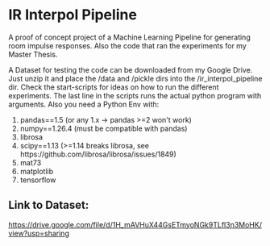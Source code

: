 # IR Interpol Pipeline
A proof of concept project of a Machine Learning Pipeline for generating room impulse responses. Also the code that ran the experiments for my Master Thesis.

A Dataset for testing the code can be downloaded from my Google Drive. Just unzip it and place the /data and /pickle dirs into the /ir_interpol_pipeline dir. Check the start-scripts for ideas on how to run the different experiments. The last line in the scripts runs the actual python program with arguments. Also you need a Python Env with:
<ol>
    <li>pandas==1.5 (or any 1.x -> pandas >=2 won't work)</li>
    <li>numpy==1.26.4 (must be compatible with pandas)</li>
    <li>librosa</li>
    <li>scipy==1.13 (>=1.14 breaks librosa, see https://github.com/librosa/librosa/issues/1849)</li>
    <li>mat73</li>
    <li>matplotlib</li>
    <li>tensorflow</li>
</ol>

## Link to Dataset:
https://drive.google.com/file/d/1H_mAVHuX44GsETmyoNGk9TLfl3n3MoHK/view?usp=sharing 
